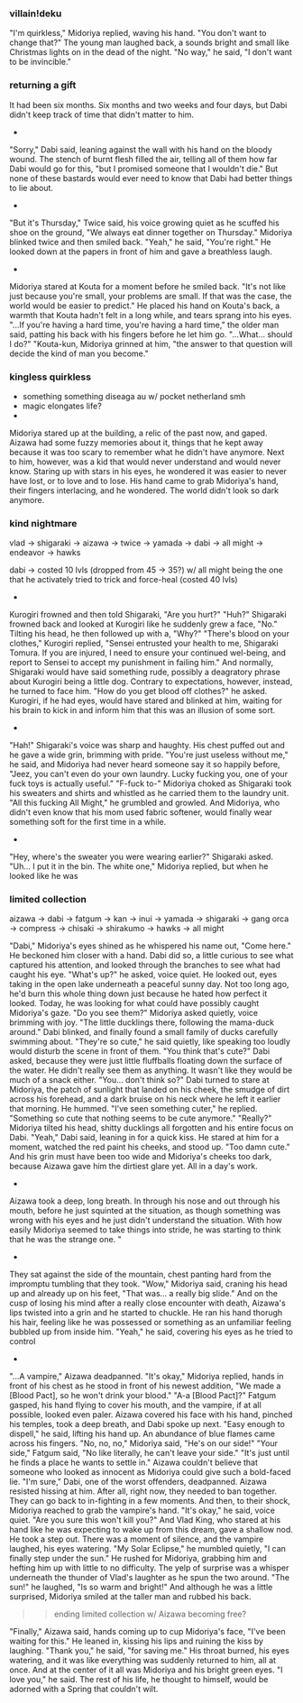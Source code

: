 ### villain!deku

"I'm quirkless," Midoriya replied, waving his hand. 
"You don't want to change that?"
The young man laughed back, a sounds bright and small like Christmas lights on in the dead of the night. 
"No way," he said, "I don't want to be invincible."

### returning a gift

It had been six months.
Six months and two weeks and four days, but Dabi didn't keep track of time that didn't matter to him.

-

"Sorry," Dabi said, leaning against the wall with his hand on the bloody wound. The stench of burnt flesh filled the air, telling all of them how far Dabi would go for this, "but I promised someone that I wouldn't die."
But none of these bastards would ever need to know that Dabi had better things to lie about.

-

"But it's Thursday," Twice said, his voice growing quiet as he scuffed his shoe on the ground, "We always eat dinner together on Thursday."
Midoriya blinked twice and then smiled back.
"Yeah," he said, "You're right." He looked down at the papers in front of him and gave a breathless laugh. 

-

Midoriya stared at Kouta for a moment before he smiled back.
"It's not like just because you're small, your problems are small. If that was the case, the world would be easier to predict."
He placed his hand on Kouta's back, a warmth that Kouta hadn't felt in a long while, and tears sprang into his eyes. 
"...If you're having a hard time, you're having a hard time," the older man said, patting his back with his fingers before he let him go.
"...What... should I do?"
"Kouta-kun, Midoriya grinned at him, "the answer to that question will decide the kind of man you become."

### kingless quirkless
- something something diseaga au w/ pocket netherland smh
- magic elongates life?
- 

Midoriya stared up at the building, a relic of the past now, and gaped.
Aizawa had some fuzzy memories about it, things that he kept away because it was too scary to remember what he didn't have anymore. 
Next to him, however, was a kid that would never understand and would never know. Staring up with stars in his eyes, he wondered it was easier to never have lost, or to love and to lose.
His hand came to grab Midoriya's hand, their fingers interlacing, and he wondered.
The world didn't look so dark anymore. 


### kind nightmare
vlad -> shigaraki -> aizawa -> twice -> yamada -> dabi -> all might -> endeavor -> hawks

dabi -> costed 10 lvls (dropped from 45 -> 35?)
w/ all might being the one that he activately tried to trick and force-heal (costed 40 lvls)

-

Kurogiri frowned and then told Shigaraki, "Are you hurt?"
"Huh?" Shigaraki frowned back and looked at Kurogiri like he suddenly grew a face, "No." Tilting his head, he then followed up with a, "Why?"
"There's blood on your clothes," Kurogiri replied, "Sensei entrusted your health to me, Shigaraki Tomura. If you are injured, I need to ensure your continued wel-being, and report to Sensei to accept my punishment in failing him."
And normally, Shigaraki would have said something rude, possibly a deagratory phrase about Kurogiri being a little dog. Contrary to expectations, however, instead, he turned to face him.
"How do you get blood off clothes?" he asked.
Kurogiri, if he had eyes, would have stared and blinked at him, waiting for his brain to kick in and inform him that this was an illusion of some sort. 

-

"Hah!" Shigaraki's voice was sharp and haughty. His chest puffed out and he gave a wide grin, brimming with pride. "You're just useless without me," he said, and Midoriya had never heard someone say it so happily before, "Jeez, you can't even do your own laundry. Lucky fucking you, one of your fuck toys is actually useful."
"F-fuck to-" Midoriya choked as Shigaraki took his sweaters and shirts and whistled as he carried them to the laundry unit. 
"All this fucking All Might," he grumbled and growled.
And Midoriya, who didn't even know that his mom used fabric softener, would finally wear something soft for the first time in a while.

-

"Hey, where's the sweater you were wearing earlier?" Shigaraki asked.
"Uh... I put it in the bin. The white one," Midoriya replied, but when he looked like he was 

### limited collection 
aizawa -> dabi -> fatgum -> kan -> inui -> yamada -> shigaraki -> gang orca -> compress -> chisaki -> shirakumo -> hawks -> all might

"Dabi," Midoriya's eyes shined as he whispered his name out, "Come here." He beckoned him closer with a hand. 
Dabi did so, a little curious to see what captured his attention, and looked through the branches to see what had caught his eye. 
"What's up?" he asked, voice quiet.
He looked out, eyes taking in the open lake underneath a peaceful sunny day. Not too long ago, he'd burn this whole thing down just because he hated how perfect it looked. Today, he was looking for what could have possibly caught Midoriya's gaze.
"Do you see them?" Midoriya asked quietly, voice brimming with joy. "The little ducklings there, following the mama-duck around."
Dabi blinked, and finally found a small family of ducks carefully swimming about.
"They're so cute," he said quietly, like speaking too loudly would disturb the scene in front of them.
"You think that's cute?" Dabi asked, because they were just little fluffballs floating down the surface of the water. He didn't really see them as anything. It wasn't like they would be much of a snack either.
"You... don't think so?"
Dabi turned to stare at Midoriya, the patch of sunlight that landed on his cheek, the smudge of dirt across his forehead, and a dark bruise on his neck where he left it earlier that morning.
He hummed.
"I've seen something cuter," he replied. "Something so cute that nothing seems to be cute anymore."
"Really?" Midoriya tilted his head, shitty ducklings all forgotten and his entire focus on Dabi.
"Yeah," Dabi said, leaning in for a quick kiss. He stared at him for a moment, watched the red paint his cheeks, and stood up. "Too damn cute."
And his grin must have been too wide and Midoriya's cheeks too dark, because Aizawa gave him the dirtiest glare yet.
All in a day's work.

-

Aizawa took a deep, long breath. In through his nose and out through his mouth, before he just squinted at the situation, as though something was wrong with his eyes and he just didn't understand the situation.
With how easily Midoriya seemed to take things into stride, he was starting to think that he was the strange one. 
"

-

They sat against the side of the mountain, chest panting hard from the impromptu tumbling that they took. 
"Wow," Midoriya said, craning his head up and already up on his feet, "That was... a really big slide."
And on the cusp of losing his mind after a really close encounter with death, Aizawa's lips twisted into a grin and he started to chuckle. He ran his hand thorugh his hair, feeling like he was possessed or something as an unfamiliar feeling bubbled up from inside him. 
"Yeah," he said, covering his eyes as he tried to control 

-

"...A vampire," Aizawa deadpanned.
"It's okay," Midoriya replied, hands in front of his chest as he stood in front of his newest addition, "We made a [Blood Pact], so he won't drink your blood."
"A-a [Blood Pact]?" Fatgum gasped, his hand flying to cover his mouth, and the vampire, if at all possible, looked even paler.
Aizawa covered his face with his hand, pinched his temples, took a deep breath, and Dabi spoke up next. 
"Easy enough to dispell," he said, lifting his hand up. An abundance of blue flames came across his fingers.
"No, no, no," Midoriya said, "He's on our side!"
"Your side," Fatgum said, "No like literally, he can't leave your side."
"It's just until he finds a place he wants to settle in."
Aizawa couldn't believe that someone who looked as innocent as Midoriya could give such a bold-faced lie.
"I'm sure," Dabi, one of the worst offenders, deadpanned. Aizawa resisted hissing at him.
After all, right now, they needed to ban together. They can go back to in-fighting in a few moments.
And then, to their shock, Midoriya reached to grab the vampire's hand. 
"It's okay," he said, voice quiet. "Are you sure this won't kill you?"
And Vlad King, who stared at his hand like he was expecting to wake up from this dream, gave a shallow nod. He took a step out.
There was a moment of silence, and the vampire laughed, his eyes watering.
"My Solar Eclipse," he mumbled quietly, "I can finally step under the sun." He rushed for Midoriya, grabbing him and hefting him up with little to no difficulty. The yelp of surprise was a whisper underneath the thunder of Vlad's laughter as he spun the two around. "The sun!" he laughed, "Is so warm and bright!"
And although he was a little surprised, Midoriya smiled at the taller man and rubbed his back.

>> ending limited collection w/ Aizawa becoming free? 

"Finally," Aizawa said, hands coming up to cup Midoriya's face, "I've been waiting for this."
He leaned in, kissing his lips and ruining the kiss by laughing.
"Thank you," he said, "for saving me."
His throat burned, his eyes watering, and it was like everything was suddenly returned to him, all at once. 
And at the center of it all was Midoriya and his bright green eyes.
"I love you," he said. 
The rest of his life, he thought to himself, would be adorned with a Spring that couldn't wilt. 

